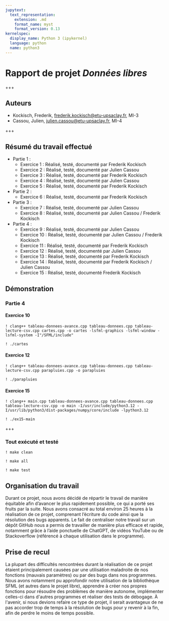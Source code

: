 ```yaml
---
jupytext:
  text_representation:
    extension: .md
    format_name: myst
    format_version: 0.13
kernelspec:
  display_name: Python 3 (ipykernel)
  language: python
  name: python3
---
```


# Rapport de projet *Données libres*
+++

## Auteurs

- Kockisch, Frederik, frederik.kockisch@etu-upsaclay.fr, MI-3
- Cassou, Julien, julien.cassou@etu-upsaclay.fr, MI-4

+++

## Résumé du travail effectué

- Partie 1 :
  - Exercice 1 : Réalisé, testé, documenté par Frederik Kockisch
  - Exercice 2 : Réalisé, testé, documenté par Julien Cassou
  - Exercice 3 : Réalisé, testé, documenté par Frederik Kockisch
  - Exercice 4 : Réalisé, testé, documenté par Julien Cassou
  - Exercice 5 : Réalisé, testé, documenté par Frederik Kockisch
- Partie 2 : 
  - Exercice 6 : Réalisé, testé, documenté par Frederik Kockisch
- Partie 3 :
  - Exercice 7 : Réalisé, testé, documenté par Julien Cassou
  - Exercice 8 : Réalisé, testé, documenté par Julien Cassou / Frederik Kockisch
- Partie 4 :
  - Exercice 9 : Réalisé, testé, documenté par Julien Cassou
  - Exercice 10 : Réalisé, testé, documenté par Julien Cassou / Frederik Kockisch
  - Exercice 11 : Réalisé, testé, documenté par Frederik Kockisch
  - Exercice 12 : Réalisé, testé, documenté par Julien Cassou
  - Exercice 13 : Réalisé, testé, documenté par Frederik Kockisch
  - Exercice 14 : Réalisé, testé, documenté par Frederik Kockisch / Julien Cassou
  - Exercice 15 : Réalisé, testé, documenté Frederik Kockisch

## Démonstration

### Partie 4

#### Exercice 10

```{code-cell}
! clang++ tableau-donnees-avance.cpp tableau-donnees.cpp tableau-lecture-csv.cpp cartes.cpp -o cartes -lsfml-graphics -lsfml-window -lsfml-system -I"/SFML/include"
```

```{code-cell}
! ./cartes
```

#### Exercice 12

```{code-cell}
! clang++ tableau-donnees-avance.cpp tableau-donnees.cpp tableau-lecture-csv.cpp parapluies.cpp -o parapluies
```

```{code-cell}
! ./parapluies
```

#### Exercice 15

```{code-cell}
! clang++ main.cpp tableau-donnees-avance.cpp tableau-donnees.cpp tableau-lecture-csv.cpp -o main -I/usr/include/python3.12 -I/usr/lib/python3/dist-packages/numpy/core/include -lpython3.12
```

```{code-cell}
! ./ex15-main
```
+++

### Tout exécuté et testé

```{code-cell}
! make clean
```

```{code-cell}
! make all
```

```{code-cell}
! make test
```

## Organisation du travail

Durant ce projet, nous avons décidé de répartir le travail de manière équitable afin d’avancer le plus rapidement possible, ce qui a porté ses fruits par la suite. Nous avons consacré au total environ 25 heures à la réalisation de ce projet, comprenant l’écriture du code ainsi que la résolution des bugs apparents. Le fait de centraliser notre travail sur un dépôt GitHub nous a permis de travailler de manière plus efficace et rapide, notamment grâce à l’aide ponctuelle de ChatGPT, de vidéos YouTube ou de Stackoverflow (référencé à chaque utilisation dans le programme).

## Prise de recul

La plupart des difficultés rencontrées durant la réalisation de ce projet étaient principalement causées par une utilisation maladroite de nos fonctions (mauvais paramètres) ou par des bugs dans nos programmes. 
Nous avons notamment pu approfondir notre utilisation de la bibliothèque SFML (et autres dans le projet libre), apprendre à créer nos propres fonctions pour résoudre des problèmes de manière autonome, implémenter celles-ci dans d'autres programmes et réaliser des tests de débogage.
À l'avenir, si nous devions refaire ce type de projet, il serait avantageux de ne pas accorder trop de temps à la résolution de bugs pour y revenir à la fin, afin de perdre le moins de temps possible.
